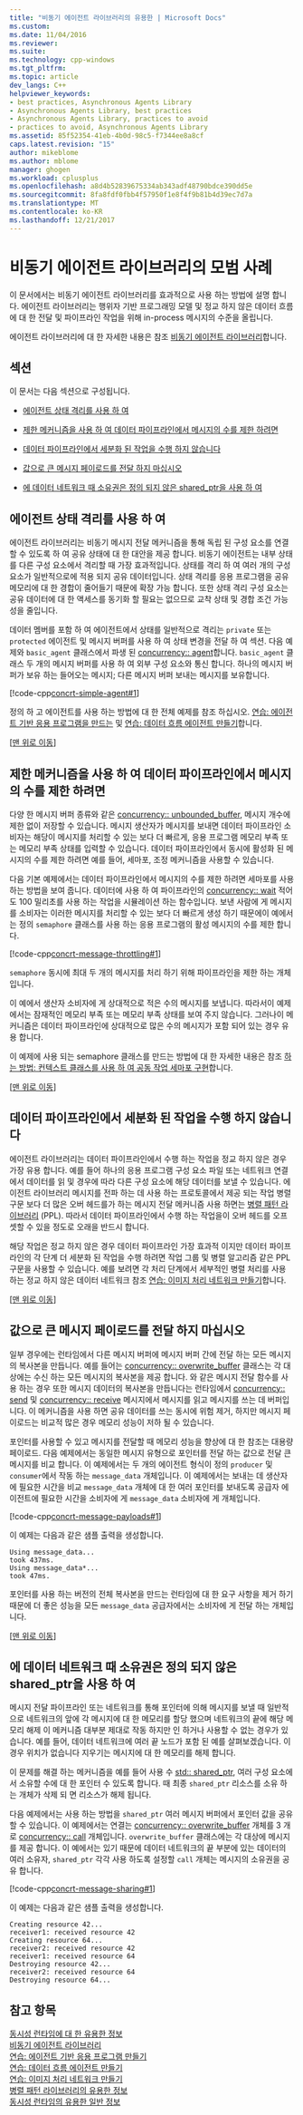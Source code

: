 ```yaml
---
title: "비동기 에이전트 라이브러리의 유용한 | Microsoft Docs"
ms.custom: 
ms.date: 11/04/2016
ms.reviewer: 
ms.suite: 
ms.technology: cpp-windows
ms.tgt_pltfrm: 
ms.topic: article
dev_langs: C++
helpviewer_keywords:
- best practices, Asynchronous Agents Library
- Asynchronous Agents Library, best practices
- Asynchronous Agents Library, practices to avoid
- practices to avoid, Asynchronous Agents Library
ms.assetid: 85f52354-41eb-4b0d-98c5-f7344ee8a8cf
caps.latest.revision: "15"
author: mikeblome
ms.author: mblome
manager: ghogen
ms.workload: cplusplus
ms.openlocfilehash: a8d4b52839675334ab343adf48790bdce390dd5e
ms.sourcegitcommit: 8fa8fdf0fbb4f57950f1e8f4f9b81b4d39ec7d7a
ms.translationtype: MT
ms.contentlocale: ko-KR
ms.lasthandoff: 12/21/2017
---
```

# <a name="best-practices-in-the-asynchronous-agents-library"></a>비동기 에이전트 라이브러리의 모범 사례
이 문서에서는 비동기 에이전트 라이브러리를 효과적으로 사용 하는 방법에 설명 합니다. 에이전트 라이브러리는 행위자 기반 프로그래밍 모델 및 정교 하지 않은 데이터 흐름에 대 한 전달 및 파이프라인 작업을 위해 in-process 메시지의 수준을 올립니다.  
  
 에이전트 라이브러리에 대 한 자세한 내용은 참조 [비동기 에이전트 라이브러리](../../parallel/concrt/asynchronous-agents-library.md)합니다.  
  
##  <a name="top"></a> 섹션  
 이 문서는 다음 섹션으로 구성됩니다.  
  
- [에이전트 상태 격리를 사용 하 여](#isolation)  
  
- [제한 메커니즘을 사용 하 여 데이터 파이프라인에서 메시지의 수를 제한 하려면](#throttling)  
  
- [데이터 파이프라인에서 세분화 된 작업을 수행 하지 않습니다](#fine-grained)  
  
- [값으로 큰 메시지 페이로드를 전달 하지 마십시오](#large-payloads)  
  
- [에 데이터 네트워크 때 소유권은 정의 되지 않은 shared_ptr을 사용 하 여](#ownership)  
  
##  <a name="isolation"></a>에이전트 상태 격리를 사용 하 여  
 에이전트 라이브러리는 비동기 메시지 전달 메커니즘을 통해 독립 된 구성 요소를 연결할 수 있도록 하 여 공유 상태에 대 한 대안을 제공 합니다. 비동기 에이전트는 내부 상태를 다른 구성 요소에서 격리할 때 가장 효과적입니다. 상태를 격리 하 여 여러 개의 구성 요소가 일반적으로에 적용 되지 공유 데이터입니다. 상태 격리를 응용 프로그램을 공유 메모리에 대 한 경합이 줄어들기 때문에 확장 가능 합니다. 또한 상태 격리 구성 요소는 공유 데이터에 대 한 액세스를 동기화 할 필요는 없으므로 교착 상태 및 경합 조건 가능성을 줄입니다.  
  
 데이터 멤버를 포함 하 여 에이전트에서 상태를 일반적으로 격리는 `private` 또는 `protected` 에이전트 및 메시지 버퍼를 사용 하 여 상태 변경을 전달 하 여 섹션. 다음 예제와 `basic_agent` 클래스에서 파생 된 [concurrency:: agent](../../parallel/concrt/reference/agent-class.md)합니다. `basic_agent` 클래스 두 개의 메시지 버퍼를 사용 하 여 외부 구성 요소와 통신 합니다. 하나의 메시지 버퍼가 보유 하는 들어오는 메시지; 다른 메시지 버퍼 보내는 메시지를 보유합니다.  
  
 [!code-cpp[concrt-simple-agent#1](../../parallel/concrt/codesnippet/cpp/best-practices-in-the-asynchronous-agents-library_1.cpp)]  
  
 정의 하 고 에이전트를 사용 하는 방법에 대 한 전체 예제를 참조 하십시오. [연습: 에이전트 기반 응용 프로그램을 만드는](../../parallel/concrt/walkthrough-creating-an-agent-based-application.md) 및 [연습: 데이터 흐름 에이전트 만들기](../../parallel/concrt/walkthrough-creating-a-dataflow-agent.md)합니다.  
  
 [[맨 위로 이동](#top)]  
  
##  <a name="throttling"></a>제한 메커니즘을 사용 하 여 데이터 파이프라인에서 메시지의 수를 제한 하려면  
 다양 한 메시지 버퍼 종류와 같은 [concurrency:: unbounded_buffer](reference/unbounded-buffer-class.md), 메시지 개수에 제한 없이 저장할 수 있습니다. 메시지 생산자가 메시지를 보내면 데이터 파이프라인 소비자는 해당이 메시지를 처리할 수 있는 보다 더 빠르게, 응용 프로그램 메모리 부족 또는 메모리 부족 상태를 입력할 수 있습니다. 데이터 파이프라인에서 동시에 활성화 된 메시지의 수를 제한 하려면 예를 들어, 세마포, 조정 메커니즘을 사용할 수 있습니다.  
  
 다음 기본 예제에서는 데이터 파이프라인에서 메시지의 수를 제한 하려면 세마포를 사용 하는 방법을 보여 줍니다. 데이터에 사용 하 여 파이프라인의 [concurrency:: wait](reference/concurrency-namespace-functions.md#wait) 적어도 100 밀리초를 사용 하는 작업을 시뮬레이션 하는 함수입니다. 보낸 사람에 게 메시지를 소비자는 이러한 메시지를 처리할 수 있는 보다 더 빠르게 생성 하기 때문에이 예에서는 정의 `semaphore` 클래스를 사용 하는 응용 프로그램의 활성 메시지의 수를 제한 합니다.  
  
 [!code-cpp[concrt-message-throttling#1](../../parallel/concrt/codesnippet/cpp/best-practices-in-the-asynchronous-agents-library_2.cpp)]  
  
 `semaphore` 동시에 최대 두 개의 메시지를 처리 하기 위해 파이프라인을 제한 하는 개체입니다.  
  
 이 예에서 생산자 소비자에 게 상대적으로 적은 수의 메시지를 보냅니다. 따라서이 예제에서는 잠재적인 메모리 부족 또는 메모리 부족 상태를 보여 주지 않습니다. 그러나이 메커니즘은 데이터 파이프라인에 상대적으로 많은 수의 메시지가 포함 되어 있는 경우 유용 합니다.  
  
 이 예제에 사용 되는 semaphore 클래스를 만드는 방법에 대 한 자세한 내용은 참조 [하는 방법: 컨텍스트 클래스를 사용 하 여 공동 작업 세마포 구현](../../parallel/concrt/how-to-use-the-context-class-to-implement-a-cooperative-semaphore.md)합니다.  
  
 [[맨 위로 이동](#top)]  
  
##  <a name="fine-grained"></a>데이터 파이프라인에서 세분화 된 작업을 수행 하지 않습니다  
 에이전트 라이브러리는 데이터 파이프라인에서 수행 하는 작업을 정교 하지 않은 경우 가장 유용 합니다. 예를 들어 하나의 응용 프로그램 구성 요소 파일 또는 네트워크 연결에서 데이터를 읽 및 경우에 따라 다른 구성 요소에 해당 데이터를 보낼 수 있습니다. 에이전트 라이브러리 메시지를 전파 하는 데 사용 하는 프로토콜에서 제공 되는 작업 병렬 구문 보다 더 많은 오버 헤드를가 하는 메시지 전달 메커니즘 사용 하면는 [병렬 패턴 라이브러리](../../parallel/concrt/parallel-patterns-library-ppl.md) (PPL). 따라서 데이터 파이프라인에서 수행 하는 작업을이 오버 헤드를 오프셋할 수 있을 정도로 오래을 반드시 합니다.  
  
 해당 작업은 정교 하지 않은 경우 데이터 파이프라인 가장 효과적 이지만 데이터 파이프라인의 각 단계 더 세분화 된 작업을 수행 하려면 작업 그룹 및 병렬 알고리즘 같은 PPL 구문을 사용할 수 있습니다. 예를 보려면 각 처리 단계에서 세부적인 병렬 처리를 사용 하는 정교 하지 않은 데이터 네트워크 참조 [연습: 이미지 처리 네트워크 만들기](../../parallel/concrt/walkthrough-creating-an-image-processing-network.md)합니다.  
  
 [[맨 위로 이동](#top)]  
  
##  <a name="large-payloads"></a>값으로 큰 메시지 페이로드를 전달 하지 마십시오  

 일부 경우에는 런타임에서 다른 메시지 버퍼에 메시지 버퍼 간에 전달 하는 모든 메시지의 복사본을 만듭니다. 예를 들어는 [concurrency:: overwrite_buffer](../../parallel/concrt/reference/overwrite-buffer-class.md) 클래스는 각 대상에는 수신 하는 모든 메시지의 복사본을 제공 합니다. 와 같은 메시지 전달 함수를 사용 하는 경우 또한 메시지 데이터의 복사본을 만듭니다는 런타임에서 [concurrency:: send](reference/concurrency-namespace-functions.md#send) 및 [concurrency:: receive](reference/concurrency-namespace-functions.md#receive) 메시지에서 메시지를 읽고 메시지를 쓰는 데 버퍼입니다. 이 메커니즘을 사용 하면 공유 데이터를 쓰는 동시에 위험 제거, 하지만 메시지 페이로드는 비교적 많은 경우 메모리 성능이 저하 될 수 있습니다.  
  
 포인터를 사용할 수 있고 메시지를 전달할 때 메모리 성능을 향상에 대 한 참조는 대용량 페이로드. 다음 예제에서는 동일한 메시지 유형으로 포인터를 전달 하는 값으로 전달 큰 메시지를 비교 합니다. 이 예제에서는 두 개의 에이전트 형식이 정의 `producer` 및 `consumer`에서 작동 하는 `message_data` 개체입니다. 이 예제에서는 보내는 데 생산자에 필요한 시간을 비교 `message_data` 개체에 대 한 여러 포인터를 보내도록 공급자 에이전트에 필요한 시간을 소비자에 게 `message_data` 소비자에 게 개체입니다.  
  
 [!code-cpp[concrt-message-payloads#1](../../parallel/concrt/codesnippet/cpp/best-practices-in-the-asynchronous-agents-library_3.cpp)]  
  
 이 예제는 다음과 같은 샘플 출력을 생성합니다.  
  
```Output  
Using message_data...  
took 437ms.  
Using message_data*...  
took 47ms.  
```  
  
 포인터를 사용 하는 버전의 전체 복사본을 만드는 런타임에 대 한 요구 사항을 제거 하기 때문에 더 좋은 성능을 모든 `message_data` 공급자에서는 소비자에 게 전달 하는 개체입니다.  
  
 [[맨 위로 이동](#top)]  
  
##  <a name="ownership"></a>에 데이터 네트워크 때 소유권은 정의 되지 않은 shared_ptr을 사용 하 여  
 메시지 전달 파이프라인 또는 네트워크를 통해 포인터에 의해 메시지를 보낼 때 일반적으로 네트워크의 앞에 각 메시지에 대 한 메모리를 할당 했으며 네트워크의 끝에 해당 메모리 해제 이 메커니즘 대부분 제대로 작동 하지만 인 하거나 사용할 수 없는 경우가 있습니다. 예를 들어, 데이터 네트워크에 여러 끝 노드가 포함 된 예를 살펴보겠습니다. 이 경우 위치가 없습니다 지우기는 메시지에 대 한 메모리를 해제 합니다.  
  
 이 문제를 해결 하는 메커니즘을 예를 들어 사용 수 [std:: shared_ptr](../../standard-library/shared-ptr-class.md), 여러 구성 요소에서 소유할 수에 대 한 포인터 수 있도록 합니다. 때 최종 `shared_ptr` 리소스를 소유 하는 개체가 삭제 되 면 리소스가 해제 됩니다.  
  
 다음 예제에서는 사용 하는 방법을 `shared_ptr` 여러 메시지 버퍼에서 포인터 값을 공유할 수 있습니다. 이 예제에서는 연결는 [concurrency:: overwrite_buffer](../../parallel/concrt/reference/overwrite-buffer-class.md) 개체를 3 개로 [concurrency:: call](../../parallel/concrt/reference/call-class.md) 개체입니다. `overwrite_buffer` 클래스에는 각 대상에 메시지를 제공 합니다. 이 예에서는 있기 때문에 데이터 네트워크의 끝 부분에 있는 데이터의 여러 소유자, `shared_ptr` 각각 사용 하도록 설정할 `call` 개체는 메시지의 소유권을 공유 합니다.  
  
 [!code-cpp[concrt-message-sharing#1](../../parallel/concrt/codesnippet/cpp/best-practices-in-the-asynchronous-agents-library_4.cpp)]  
  
 이 예제는 다음과 같은 샘플 출력을 생성합니다.  
  
```Output  
Creating resource 42...  
receiver1: received resource 42  
Creating resource 64...  
receiver2: received resource 42  
receiver1: received resource 64  
Destroying resource 42...  
receiver2: received resource 64  
Destroying resource 64...  
```  
  
## <a name="see-also"></a>참고 항목  
 [동시성 런타임에 대 한 유용한 정보](../../parallel/concrt/concurrency-runtime-best-practices.md)   
 [비동기 에이전트 라이브러리](../../parallel/concrt/asynchronous-agents-library.md)   
 [연습: 에이전트 기반 응용 프로그램 만들기](../../parallel/concrt/walkthrough-creating-an-agent-based-application.md)   
 [연습: 데이터 흐름 에이전트 만들기](../../parallel/concrt/walkthrough-creating-a-dataflow-agent.md)   
 [연습: 이미지 처리 네트워크 만들기](../../parallel/concrt/walkthrough-creating-an-image-processing-network.md)   
 [병렬 패턴 라이브러리의 유용한 정보](../../parallel/concrt/best-practices-in-the-parallel-patterns-library.md)   
 [동시성 런타임의 유용한 일반 정보](../../parallel/concrt/general-best-practices-in-the-concurrency-runtime.md)

